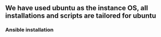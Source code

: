 ## We have used ubuntu as the instance OS, all installations and scripts are tailored for ubuntu

### Ansible installation


